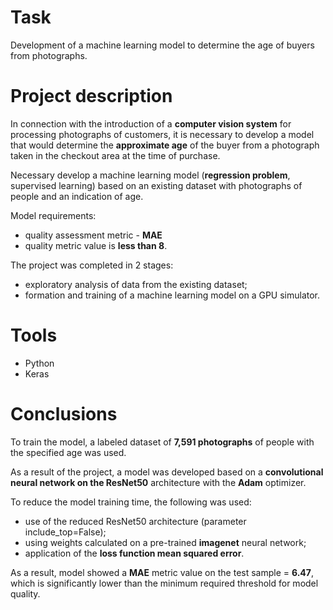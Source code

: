 # Task
Development of a machine learning model to determine the age of buyers from photographs.

# Project description
In connection with the introduction of a **computer vision system** for processing photographs of customers, it is necessary to develop a model that would determine the **approximate age** of the buyer from a photograph taken in the checkout area at the time of purchase.

Necessary develop a machine learning model (**regression problem**, supervised learning) based on an existing dataset with photographs of people and an indication of age.

Model requirements:
- quality assessment metric - **MAE**
- quality metric value is **less than 8**.

The project was completed in 2 stages:
- exploratory analysis of data from the existing dataset;
- formation and training of a machine learning model on a GPU simulator.

# Tools
- Python
- Keras

# Сonclusions
To train the model, a labeled dataset of **7,591 photographs** of people with the specified age was used.

As a result of the project, a model was developed based on a **convolutional neural network on the ResNet50** architecture with the **Adam** optimizer.

To reduce the model training time, the following was used:
- use of the reduced ResNet50 architecture (parameter include_top=False);
- using weights calculated on a pre-trained **imagenet** neural network;
- application of the **loss function mean squared error**.

As a result, model showed a **MAE** metric value on the test sample = **6.47**, which is significantly lower than the minimum required threshold for model quality.
